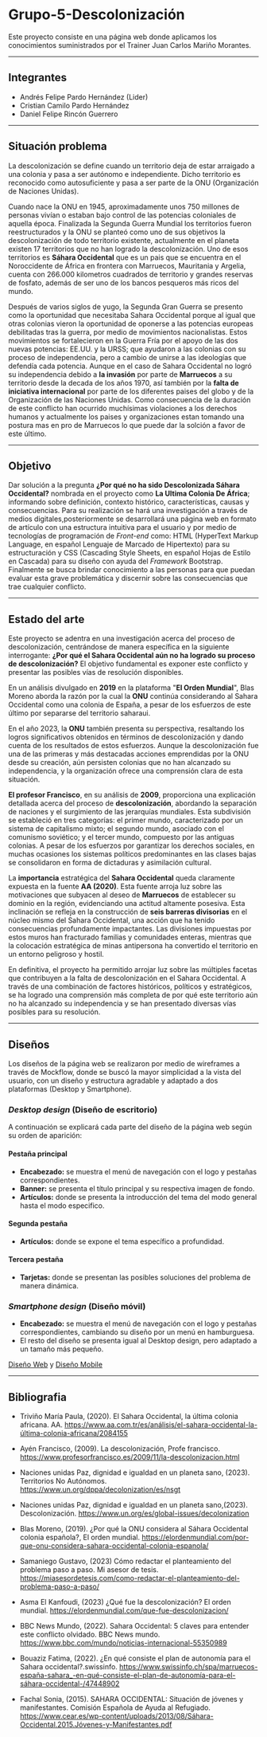 # Grupo-5-Descolonización
Este proyecto consiste en una página web donde aplicamos los conocimientos suministrados por el Trainer Juan Carlos Mariño Morantes.

---

## Integrantes
* Andrés Felipe Pardo Hernández (Lider)
* Cristian Camilo Pardo Hernández
* Daniel Felipe Rincón Guerrero

---

## Situación problema
La descolonización se define cuando un territorio deja de estar arraigado a una colonia y pasa a ser autónomo e independiente. Dicho territorio es reconocido como autosuficiente y pasa a ser parte de la ONU (Organización de Naciones Unidas).

Cuando nace la ONU en 1945, aproximadamente unos 750 millones de personas vivían o estaban bajo control de las potencias coloniales de aquella época. Finalizada la Segunda Guerra Mundial los territorios fueron reestructurados y la ONU se planteó como uno de sus objetivos la descolonización de todo territorio existente, actualmente en el planeta existen 17 territorios que no han logrado la descolonización. Uno de esos territorios es **Sáhara Occidental** que es un pais que se encuentra en el Noroccidente de África en frontera con Marruecos, Mauritania y Argelia, cuenta con 266.000 kilometros cuadrados de territorio y grandes reservas de fosfato, además de ser uno de los bancos pesqueros más ricos del mundo.

Después de varios siglos de yugo, la Segunda Gran Guerra se presento como la oportunidad que necesitaba Sahara Occidental porque al igual que otras colonias vieron la oportunidad de oponerse a las potencias europeas debilitadas tras la guerra, por medio de movimientos nacionalistas. Estos movimientos se fortalecieron en la Guerra Fría por el apoyo de las dos nuevas potencias: EE.UU. y la URSS; que ayudaron a las colonias con su proceso de independencia, pero a cambio de unirse a las ideologías que defendía cada potencia. Aunque en el caso de Sahara Occidental no logró su independencia debido a **la invasión** por parte de **Marruecos** a su territorio desde la decada de los años 1970, así también por la **falta de iniciativa internacional** por parte de los diferentes paises del globo y de la Organización de las Naciones Unidas. Como consecuencia de la duración de este conflicto han ocurrido muchísimas violaciones a los derechos humanos y actualmente los paises y organizaciones estan tomando una postura mas en pro de Marruecos lo que puede dar la solción a favor de este último.

---

## Objetivo
Dar solución a la pregunta **¿Por qué no ha sido Descolonizada Sáhara Occidental?** nombrada en el proyecto como **La Ultima Colonia De África**; informando sobre definición, contexto histórico, características, causas y consecuencias. Para su realización se hará una investigación a través de medios digitales,posteriormente se desarrollará una página web en formato de artículo con una estructura intuitiva para el usuario y por medio de tecnologías de programación de *Front-end* como: HTML (HyperText Markup Language, en español Lenguaje de Marcado de Hipertexto) para su estructuración y CSS (Cascading Style Sheets, en español Hojas de Estilo en Cascada) para su diseño con ayuda del *Framework* Bootstrap. Finalmente se busca brindar conocimiento a las personas para que puedan evaluar esta grave problemática y discernir sobre las consecuencias que trae cualquier conflicto. 

---

## Estado del arte
Este proyecto se adentra en una investigación acerca del proceso de descolonización, centrándose de manera específica en la siguiente interrogante: **¿Por qué el Sahara Occidental aún no ha logrado su proceso de descolonización?** El objetivo fundamental es exponer este conflicto y presentar las posibles vías de resolución disponibles.

En un análisis divulgado en **2019** en la plataforma "**El Orden Mundial**", Blas Moreno aborda la razón por la cual la **ONU** continúa considerando al Sahara Occidental como una colonia de España, a pesar de los esfuerzos de este último por separarse del territorio saharaui.

En el año 2023, la **ONU** también presenta su perspectiva, resaltando los logros significativos obtenidos en términos de descolonización y dando cuenta de los resultados de estos esfuerzos. Aunque la descolonización fue una de las primeras y más destacadas acciones emprendidas por la ONU desde su creación, aún persisten colonias que no han alcanzado su independencia, y la organización ofrece una comprensión clara de esta situación.

**El profesor Francisco**, en su análisis de **2009**, proporciona una explicación detallada acerca del proceso de **descolonización**, abordando la separación de naciones y el surgimiento de las jerarquías mundiales. Esta subdivisión se estableció en tres categorías: el primer mundo, caracterizado por un sistema de capitalismo mixto; el segundo mundo, asociado con el comunismo soviético; y el tercer mundo, compuesto por las antiguas colonias. A pesar de los esfuerzos por garantizar los derechos sociales, en muchas ocasiones los sistemas políticos predominantes en las clases bajas se consolidaron en forma de dictaduras y asimilación cultural.

La **importancia** estratégica del **Sahara Occidental** queda claramente expuesta en la fuente **AA (2020)**. Esta fuente arroja luz sobre las motivaciones que subyacen al deseo de **Marruecos** de establecer su dominio en la región, evidenciando una actitud altamente posesiva. Esta inclinación se refleja en la construcción de **seis barreras divisorias** en el núcleo mismo del Sahara Occidental, una acción que ha tenido consecuencias profundamente impactantes. Las divisiones impuestas por estos muros han fracturado familias y comunidades enteras, mientras que la colocación estratégica de minas antipersona ha convertido el territorio en un entorno peligroso y hostil.

En definitiva, el proyecto ha permitido arrojar luz sobre las múltiples facetas que contribuyen a la falta de descolonización en el Sahara Occidental. A través de una combinación de factores históricos, políticos y estratégicos, se ha logrado una comprensión más completa de por qué este territorio aún no ha alcanzado su independencia y se han presentado diversas vías posibles para su resolución.

---

## Diseños
Los diseños de la página web se realizaron por medio de wireframes a través de Mockflow, donde se buscó la mayor simplicidad a la vista del usuario, con un diseño y estructura agradable y adaptado a dos plataformas (Desktop y Smartphone).
### *Desktop design* (Diseño de escritorio)
A continuación se explicará cada parte del diseño de la página web según su orden de aparición:
#### Pestaña principal
* **Encabezado:** se muestra el menú de 	navegación con el logo y pestañas correspondientes.
* **Banner:** se presenta el título principal y su respectiva imagen de fondo.
* **Artículos:** donde se presenta la introducción del tema del modo general hasta el modo especifico.
#### Segunda pestaña
* **Artículos:** donde se expone el tema específico a profundidad.
#### Tercera pestaña
* **Tarjetas:** donde se presentan las posibles soluciones del problema de manera dinámica.
### *Smartphone design* (Diseño móvil)
* **Encabezado:** se muestra el menú de navegación con el logo y pestañas correspondientes, cambiando su diseño por un menú en hamburguesa.
* El resto del diseño se presenta igual al Desktop design, pero adaptado a un tamaño más pequeño.



[Diseño Web](https://www.canva.com/design/DAFs4pqlpKM/lgnQhsCGYRoafsqG3qpBpg/edit?utm_content=DAFs4pqlpKM&utm_campaign=designshare&utm_medium=link2&utm_source=sharebutton)
y [Diseño Mobile](https://www.canva.com/design/DAFs4l1Xclw/cWRLlk75jd3ErIdYnZksPQ/edit?utm_content=DAFs4l1Xclw&utm_campaign=designshare&utm_medium=link2&utm_source=sharebutton)

---
## Bibliografia 
* Triviño María Paula, (2020). El Sahara Occidental, la última colonia africana. AA. https://www.aa.com.tr/es/análisis/el-sahara-occidental-la-última-colonia-africana/2084155

* Ayén Francisco, (2009). La descolonización, Profe francisco. https://www.profesorfrancisco.es/2009/11/la-descolonizacion.html

* Naciones unidas Paz, dignidad e igualdad en un planeta sano, (2023). Territorios No Autónomos. https://www.un.org/dppa/decolonization/es/nsgt

* Naciones unidas Paz, dignidad e igualdad en un planeta sano,(2023). Descolonización. https://www.un.org/es/global-issues/decolonization

* Blas Moreno, (2019). ¿Por qué la ONU considera al Sáhara Occidental colonia española?, El orden mundial. 
https://elordenmundial.com/por-que-onu-considera-sahara-occidental-colonia-espanola/

* Samaniego Gustavo, (2023) Cómo redactar el planteamiento del problema paso a paso. Mi asesor de tesis.
https://miasesordetesis.com/como-redactar-el-planteamiento-del-problema-paso-a-paso/

* Asma El Kanfoudi, (2023) ¿Qué fue la descolonización? El orden mundial. https://elordenmundial.com/que-fue-descolonizacion/

* BBC News Mundo, (2022). Sahara Occidental: 5 claves para entender este conflicto olvidado. BBC News mundo. https://www.bbc.com/mundo/noticias-internacional-55350989

* Bouaziz Fatima, (2022). ¿En qué consiste el plan de autonomía para el Sahara occidental?.swissinfo. https://www.swissinfo.ch/spa/marruecos-españa-sahara_-en-qué-consiste-el-plan-de-autonomía-para-el-sáhara-occidental-/47448902

* Fachal Sonia, (2015). SAHARA OCCIDENTAL: Situación de jóvenes y manifestantes. Comisión Española de Ayuda al Refugiado. https://www.cear.es/wp-content/uploads/2013/08/Sáhara-Occidental.2015.Jóvenes-y-Manifestantes.pdf

